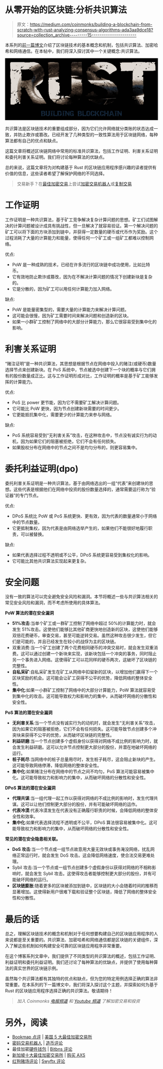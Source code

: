 # 从零开始的区块链:分析共识算法

> 原文：<https://medium.com/coinmonks/building-a-blockchain-from-scratch-with-rust-analyzing-consensus-algorithms-ada3aa9dce18?source=collection_archive---------15----------------------->

本系列的[前一篇博文](https://rasha08.medium.com/building-a-blockchain-from-scratch-with-rust-basic-concepts-57fce8111873)介绍了区块链技术的基本概念和机制，包括共识算法、加密哈希和网络通信。在本帖中，我们将深入探讨其中一个关键概念:共识算法。

![](img/569cd6ac596021dc54f8390e842e335d.png)

共识算法是区块链技术的重要组成部分，因为它们允许网络就分类账的状态达成一致，并防止欺诈或篡改。已经开发了几种类型的一致性算法用于区块链网络，每种算法都有自己的优点和缺点。

这篇文章将概述区块链网络中常用的标准共识算法，包括工作证明、利害关系证明和委托利害关系证明。我们将讨论每种算法的优缺点。

总的来说，这篇文章将为对构建基于 Rust 的区块链应用程序感兴趣的读者提供有价值的信息，这些读者希望了解保护网络的不同选择。

> 交易新手？在[最佳加密交易](/coinmonks/crypto-exchange-dd2f9d6f3769)上尝试[加密交易机器人](/coinmonks/crypto-trading-bot-c2ffce8acb2a)或[复制交易](/coinmonks/top-10-crypto-copy-trading-platforms-for-beginners-d0c37c7d698c)

# 工作证明

工作证明是一种共识算法，基于矿工竞争解决复杂计算问题的思想。矿工们试图解决的计算问题被设计成具有挑战性，但一旦解决了就容易验证。第一个解决问题的矿工可以将下面的方块添加到链中，并获得一定数量的硬币或代币作为奖励。这个过程消耗了大量的计算能力和能量，使得任何一个矿工或一组矿工都难以控制网络。

优点:

*   PoW 是一种成熟的技术，已经在许多流行的区块链中成功使用，比如比特币。
*   它有效地防止欺诈或篡改，因为在不解决计算问题的情况下创建新块是复杂的。
*   它是分散的，因为矿工可以用任何计算能力加入网络。

缺点:

*   PoW 是能量密集型的，需要大量的计算能力来解决计算问题。
*   这可能会很慢，因为矿工需要时间来解决问题和创造新的区块。
*   如果一小群矿工控制了网络中的大部分计算能力，那么它很容易受到集中化的影响。

# 利害关系证明

“赌注证明”是一种共识算法，其思想是根据节点在网络中投入的赌注(或硬币)数量选择节点来创建新块。在 PoS 系统中，节点被选中创建下一个块的概率与它们拥有的股份数量成正比。这与工作证明形成对比，工作证明的概率是基于矿工能够发挥的计算能力。

优点:

*   PoS 比 power 更节能，因为它不需要矿工解决计算问题。
*   它可能比 PoW 更快，因为节点创建新块需要的时间更少。
*   它更能抵抗集中化，需要更少的计算能力来参与网络。

缺点:

*   PoS 系统容易受到“无利害关系”攻击，在这种攻击中，节点没有诚实行为的动机，因为如果它们的阻塞被拒绝，它们不会有任何损失。
*   如果股权分布在网络中的节点之间不是均匀分布的，则更容易集中。

# 委托利益证明(dpo)

委托利害关系证明是一种共识算法，基于由网络选出的一组“代表”来创建块的思想。这些代表是根据他们在网络中投资的股份数量选择的，通常需要运行称为“验证器”的专门节点。

优点:

*   DPoS 系统比 PoW 或 PoS 系统更快、更有效，因为代表的数量通常小于网络中的节点数量。
*   它更抵制集权，因为代表是由网络选举产生的，如果他们不能很好地履行职责，可以被替换。

缺点:

*   如果代表选择过程不透明或不公平，DPoS 系统更容易受到集权化的影响。
*   它可能比其他共识算法实现起来更复杂。

# 安全问题

没有一致的算法可以完全避免安全风险和漏洞。本节将概述一些与共识算法相关的常见安全风险和漏洞，而不考虑所使用的具体算法。

**PoW 算法的潜在安全漏洞**

*   **51%攻击**:当单个矿工或一群矿工控制了网络中超过 50%的计算能力时，就会发生 51%攻击。这使他们能够比其他矿商更快地创造新的区块，这使他们能够双倍花费硬币，审查交易，甚至可能逆转交易。虽然这种攻击很少发生，但它们是可能的，并且已经发生在较小的战俘为主的区块链。
*   双重消费:当一个矿工创建了两个花费相同硬币的冲突交易时，就会发生双重消费。这可以通过创建一个新块来实现，该新块包括一个冲突的事务，同时阻止另一个事务进入网络。这使得矿工可以花同样的硬币两次，这破坏了区块链的完整性。
*   **自私采矿**:自私采矿发生在矿工从网络中扣留新的区块，以增加他们赢得下一个区块奖励的机会。这可能会让矿工获得不公平的优势，降低网络的整体安全性。
*   **集中化**:如果一小群矿工控制了网络中的大部分计算能力，PoW 算法就容易受到集中化的攻击。这可能导致权力和影响力的集中，从而破坏网络的分散性和安全性。

**PoS 算法的潜在安全漏洞**

*   **无利害关系**:当一个节点没有诚实行为的动机时，就会发生“无利害关系”攻击，因为如果它的阻塞被拒绝，它们不会有任何损失。这可能导致节点创建多个冲突块来获得不公平的优势，从而破坏区块链的完整性。
*   **利益研磨**:当一个节点创建多个虚假身份以获得对网络不成比例的影响力时，就会发生利益研磨。这可以允许节点控制更大部分的股份，并潜在地破坏网络的运行。
*   **桩子耗尽**:当网络中的桩子总量用尽时，发生桩子耗尽，这会阻止新块的产生。这可能导致网络停滞，降低网络的整体安全性。
*   **集中化**:如果赌注分布在网络中的节点之间不均匀，PoS 算法可能容易被集中化。这可能导致权力和影响力的集中，从而破坏网络的分散性和安全性。

**DPoS 算法的潜在安全漏洞**

*   **代理共谋**:当一组代理一起工作以获得对网络的不成比例的影响时，发生代理共谋。这可以让他们控制更大部分的股份，并有可能破坏网络的运作。
*   **代表冷漠**:代表冷漠发生在代表没有正确履行职责的时候，会降低网络的整体安全性和效率。
*   **集中化**:如果代表选择流程不透明或不公平，DPoS 算法很容易被集中化。这可能导致权力和影响力的集中，从而破坏网络的分散性和安全性。

**常见的潜在安全隐患相关联。**

*   **DoS 攻击**:当一个节点或一组节点故意用大量无效块或事务淹没网络，扰乱网络正常运行时，就会发生 DoS 攻击。这会降低网络速度，使合法交易更难处理。
*   Sybil 攻击:当一个节点或一组节点创建多个虚假身份以获得对网络的不相称影响时，就会发生 Sybil 攻击。这使得攻击者能够控制更大部分的股份，并有可能破坏网络的运行。
*   **区块链膨胀**:随着更多的区块被添加到链中，区块链的大小会随着时间的推移而显著增加。这使得新用户很难下载和验证整个区块链，降低了网络的整体安全性和分散性。

# 最后的话

总之，理解区块链技术的概念和机制对于任何想要构建自己的区块链应用程序的人来说都是至关重要的。共识算法、加密哈希和网络通信都是区块链的关键组件，深入了解这些机制如何构建安全可靠的区块链应用程序非常重要。

在这个博客系列文章中，我们提供了不同类型的共识算法的概述，包括工作证明、利益证明和委托利益证明。我们还讨论了每种算法的优缺点，并提供了使用每种算法的真实世界的区块链示例。

虽然每个共识算法都有其独特的优点和缺点，但为您的特定用例选择正确的算法非常重要。在本系列的下一篇博文中，我们将深入探讨这个主题，并探索如何为基于 Rust 的区块链应用程序选择正确的共识算法。敬请期待！

> *加入 Coinmonks* [*电报频道*](https://t.me/coincodecap) *和* [*Youtube 频道*](https://www.youtube.com/c/coinmonks/videos) *了解加密交易和投资*

# 另外，阅读

*   [Bookmap 点评](https://coincodecap.com/bookmap-review-2021-best-trading-software) | [美国 5 大最佳加密交易所](https://coincodecap.com/crypto-exchange-usa)
*   [密码交易机器人](/coinmonks/crypto-trading-bot-c2ffce8acb2a) | [造币评论](https://coincodecap.com/coingate-review)
*   最佳加密[硬件钱包](/coinmonks/hardware-wallets-dfa1211730c6) | [Bitbns 评论](/coinmonks/bitbns-review-38256a07e161)
*   [新加坡十大最佳加密交易所](https://coincodecap.com/crypto-exchange-in-singapore) | [购买 AXS](https://coincodecap.com/buy-axs-token)
*   [红狗赌场评论](https://coincodecap.com/red-dog-casino-review) | [Swyftx 评论](https://coincodecap.com/swyftx-review)